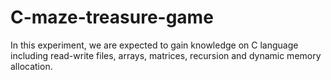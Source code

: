 # C-maze-treasure-game
In this experiment, we are expected to gain knowledge on C language including read-write files, arrays, matrices, recursion and dynamic memory allocation.
